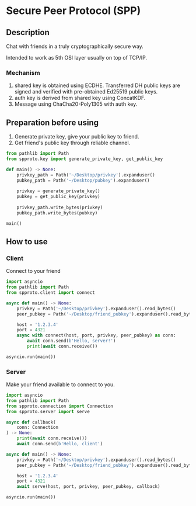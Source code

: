 # Secure Peer Protocol (SPP)

## Description

Chat with friends in a truly cryptographically secure way.

Intended to work as 5th OSI layer usually on top of TCP/IP.

### Mechanism

1. shared key is obtained using ECDHE. Transferred DH public keys are
signed and verified with pre-obtained Ed25519 public keys.
2. auth key is derived from shared key using ConcatKDF.
3. Message using ChaCha20-Poly1305 with auth key.

## Preparation before using

1. Generate private key, give your public key to friend.
2. Get friend's public key through reliable channel.

```python
from pathlib import Path
from spproto.key import generate_private_key, get_public_key

def main() -> None:
    privkey_path = Path('~/Desktop/privkey').expanduser()
    pubkey_path = Path('~/Desktop/pubkey').expanduser()
    
    privkey = generate_private_key()
    pubkey = get_public_key(privkey)
    
    privkey_path.write_bytes(privkey)
    pubkey_path.write_bytes(pubkey)

main()
```

## How to use

### Client

Connect to your friend

```python
import asyncio
from pathlib import Path
from spproto.client import connect

async def main() -> None:
    privkey = Path('~/Desktop/privkey').expanduser().read_bytes()
    peer_pubkey = Path('~/Desktop/friend_pubkey').expanduser().read_bytes()

    host = '1.2.3.4'
    port = 4321
    async with connect(host, port, privkey, peer_pubkey) as conn:
        await conn.send(b'Hello, server!')
        print(await conn.receive())

asyncio.run(main())
```

### Server

Make your friend available to connect to you.

```python
import asyncio
from pathlib import Path
from spproto.connection import Connection
from spproto.server import serve

async def callback(
    conn: Connection
) -> None:
    print(await conn.receive())
    await conn.send(b'Hello, client')

async def main() -> None:
    privkey = Path('~/Desktop/privkey').expanduser().read_bytes()
    peer_pubkey = Path('~/Desktop/friend_pubkey').expanduser().read_bytes()

    host = '1.2.3.4'
    port = 4321
    await serve(host, port, privkey, peer_pubkey, callback)

asyncio.run(main())
```
